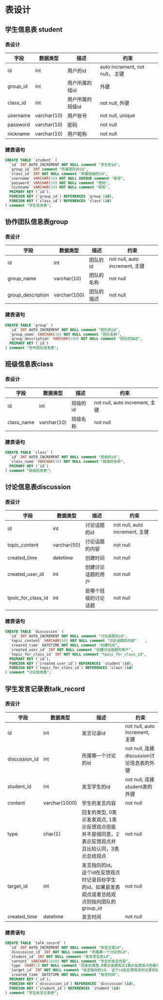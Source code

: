# 表设计

## 学生信息表 student

### 表设计

| 字段     | 数据类型    | 描述             | 约束                             |
| -------- | ----------- | ---------------- | -------------------------------- |
| id       | int         | 用户的id         | auto increment,  not null， 主键 |
| group_id | int         | 用户所属的组id   | 外键                             |
| class_id | int         | 用户所属的班级id | not null, 外键                   |
| username | varchar(10) | 用户账号         | not null,  unique                |
| password | varchar(10) | 密码             | not null                         |
| nickname | varchar(10) | 用户昵称         | not null                         |

### 建表语句

```sql
CREATE TABLE `student` (
  `id` INT AUTO_INCREMENT NOT NULL comment "学生的id",
  `group_id` INT comment "所属团队的id",
  `class_id` INT NOT NULL comment "所属班级的id",
  `username` VARCHAR(10) NOT NULL UNIQUE comment "账号",
  `password` VARCHAR(10) NOT NULL comment "密码",
  `nickname` VARCHAR(10) NOT NULL comment "昵称",
  PRIMARY KEY (`id`),
  FOREIGN KEY (`group_id`) REFERENCES `group`(id),
  FOREIGN KEY (`class_id`) REFERENCES `class`(id)
) comment "学生信息表";
```

## 协作团队信息表group

### 表设计

| 字段              | 数据类型     | 描述       | 约束                           |
| ----------------- | ------------ | ---------- | ------------------------------ |
| id                | int          | 团队的id   | not null, auto increment, 主键 |
| group_name        | varchar(10)  | 团队的名称 | not null                       |
| group_description | varchar(100) | 团队的描述 | not null                       |

### 建表语句

```sql
CREATE TABLE `group` (
  `id` INT AUTO_INCREMENT NOT NULL comment "团队的id",
  `group_name` VARCHAR(10) NOT NULL comment "团队名称",
  `group_description` VARCHAR(100) NOT NULL comment "团队的描述",
  PRIMARY KEY (`id`)
) comment "协作团队信息表";
```

## 班级信息表class

### 表设计

| 字段       | 数据类型    | 描述     | 约束                           |
| ---------- | ----------- | -------- | ------------------------------ |
| id         | int         | 班级的id | not null, auto increment, 主键 |
| class_name | varchar(10) | 班级名称 | not null                       |

### 建表语句

```sql
CREATE TABLE `class` (
  `id` INT AUTO_INCREMENT NOT NULL comment "班级的id",
  `class_name` VARCHAR(10) NOT NULL comment "班级的名称",
  PRIMARY KEY (`id`)
) comment "班级信息表";
```

## 讨论信息表discussion

### 表设计

| 字段               | 数据类型    | 描述                 | 约束                           |
| ------------------ | ----------- | -------------------- | ------------------------------ |
| id                 | int         | 讨论话题的id         | not null, auto increment, 主键 |
| topic_content      | varchar(50) | 讨论话题的内容       | not null                       |
| created_time       | datetime    | 创建时间             | not null                       |
| created_user_id    | int         | 创建讨论话题的用户   | not null                       |
| tpoic_for_class_id | int         | 是哪个班级的讨论话题 | not null                       |

### 建表语句

```sql
CREATE TABLE `discussion` (
  `id` INT AUTO_INCREMENT NOT NULL comment "讨论话题的id",
  `topic_content` VARCHAR(50) NOT NULL comment "讨论话题的内容"	,
  `created_time` DATETIME NOT NULL comment "创建时间",
  `created_user_id` INT NOT NULL comment "创建讨论话题的用户",
  `topic_for_class_id` INT NOT NULL comment "tpoic_for_class_id",
  PRIMARY KEY (`id`),
  FOREIGN KEY (`created_user_id`) REFERENCES `student`(id),
  FOREIGN KEY (`topic_for_class_id`) REFERENCES `class`(id)
) comment "讨论信息表";
```

## 学生发言记录表talk_record

### 表设计

| 字段          | 数据类型      | 描述                                                         | 约束                                     |
| ------------- | ------------- | ------------------------------------------------------------ | ---------------------------------------- |
| id            | int           | 发言记录id                                                   | not null, auto increment, 主键           |
| discussion_id | int           | 所属哪一个讨论的id                                           | not null, 连接discussion讨论信息表的外键 |
| student_id    | int           | 发言学生的id                                                 | not null, 连接student表的外键            |
| content       | varchar(1000) | 学生的发言内容                                               | not null                                 |
| type          | char(1)       | 回复的类型, 0表示发表观点, 1表示反馈观点但是并不是很同意，2表示反馈观点并且比较认同，3表示总结观点 | not null                                 |
| target_id     | int           | 发言指向的id， 这个id在反馈观点时记录目标学生的id，如果是发表观点或者总结观点则指向团队的group_id | not null                                 |
| created_time  | datetime      | 发言时间                                                     | not null                                 |

### 建表语句

``` sql
CREATE TABLE `talk_record` (
  `id` INT AUTO_INCREMENT NOT NULL comment "发言记录id",
  `discussion_id` INT NOT NULL comment "所属哪一个讨论的id",
  `student_id` INT NOT NULL comment "发言学生的id",
  `content` VARCHAR(1000) NOT NULL comment "学生的发言内容",
  `type` CHAR(1) NOT NULL comment "回复的类型,0表示发表观点1表示反馈观点但是并不是很同意，2表示反馈观点并且比较认同，3表示总结观点",
  `target_id` INT NOT NULL comment "发言指向的id， 这个id在反馈观点时记录目标学生的id，如果是发表观点或者总结观点则指向团队的group_id",
  `created_time` DATETIME NOT NULL comment "发言时间",
  PRIMARY KEY (`id`),
  FOREIGN KEY (`discussion_id`) REFERENCES `discussion`(id),
  FOREIGN KEY (`student_id`) REFERENCES `student`(id)
) comment "学生发言记录表";
```

